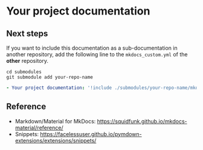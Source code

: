 # Your project documentation


## Next steps

If you want to include this documentation as a sub-documentation in another repository, add the following line
to the `mkdocs_custom.yml` of the **other** repository.

```shell
cd submodules
git submodule add your-repo-name
```

```yaml
- Your project documentation: '!include ./submodules/your-repo-name/mkdocs.yml'
```

## Reference

- Markdown/Material for MkDocs: https://squidfunk.github.io/mkdocs-material/reference/
- Snippets: https://facelessuser.github.io/pymdown-extensions/extensions/snippets/
